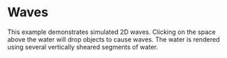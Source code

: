 # Waves
This example demonstrates simulated 2D waves. Clicking on the space above the water will drop objects to cause waves. The water is rendered using several vertically sheared segments of water.
